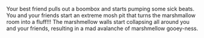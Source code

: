 Your best friend pulls out a boombox and starts
pumping some sick beats. You and your friends
start an extreme mosh pit that turns the
marshmallow room into a fluff!!!  The marshmellow
walls start collapsing all around you and your
friends, resulting in a mad avalanche of
marshmellow gooey-ness.

